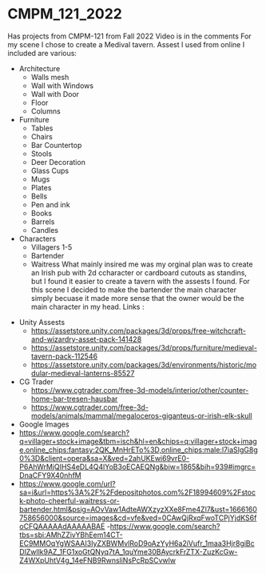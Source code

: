 # CMPM_121_2022
Has projects from CMPM-121 from Fall 2022
Video is in the comments
For my scene I chose to create a Medival tavern. 
Assest I used from online I included are various:
* Architecture
    * Walls mesh
    * Wall with Windows
    * Wall with Door
    * Floor
    * Columns
* Furniture
    * Tables
    * Chairs
    * Bar Countertop
    * Stools
    * Deer Decoration
    * Glass Cups
    * Mugs
    * Plates
    * Bells
    * Pen and ink
    * Books
    * Barrels
    * Candles
* Characters
    * Villagers 1-5
    * Bartender
    * Waitress
What mainly insired me was my orginal plan was to create an Irish pub with 2d ccharacter or cardboard cutouts as standins, but I found it easier to create a tavern with the assests I found.
For this scene I decided to make the bartender the main character simply becuase it made more sense that the owner would be the main character in my head.
Links : 
- Unity Assests
    - https://assetstore.unity.com/packages/3d/props/free-witchcraft-and-wizardry-asset-pack-141428
    - https://assetstore.unity.com/packages/3d/props/furniture/medieval-tavern-pack-112546
    - https://assetstore.unity.com/packages/3d/environments/historic/modular-medieval-lanterns-85527
- CG Trader
    - https://www.cgtrader.com/free-3d-models/interior/other/counter-home-bar-tresen-hausbar
    - https://www.cgtrader.com/free-3d-models/animals/mammal/megaloceros-giganteus-or-irish-elk-skull
- Google Images
 - https://www.google.com/search?q=villager+stock+image&tbm=isch&hl=en&chips=q:villager+stock+image,online_chips:fantasy:2QK_MnHrETo%3D,online_chips:male:l7iaSIgG8g0%3D&client=opera&sa=X&ved=2ahUKEwi69vrE0-P6AhWrMjQIHS4eDL4Q4lYoB3oECAEQNg&biw=1865&bih=939#imgrc=DnaCFY9X40nhfM
 - https://www.google.com/url?sa=i&url=https%3A%2F%2Fdepositphotos.com%2F18994609%2Fstock-photo-cheerful-waitress-or-bartender.html&psig=AOvVaw1AdteAWXzyzXXe8Fme4Zl7&ust=1666160758656000&source=images&cd=vfe&ved=0CAwQjRxqFwoTCPjYjdKS6foCFQAAAAAdAAAAABAE
 -https://www.google.com/search?tbs=sbi:AMhZZivYBhEem14CT-EC9MMOqYgWSAAI3IyZXBWMvlRoD9oAzYyH6a2iVufr_1maa3Hjr8giBcDlZwllk9AZ_1FG1xoGtQNyq7tA_1quYme30BAycrkFrZTX-ZuzKcGw-Z4WXpUhtV4g_14eFNB9RwnsliNsPcRpSCvwlw
 
